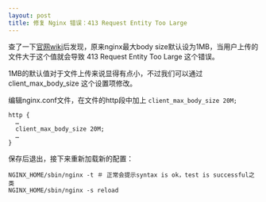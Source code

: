 ```yaml
---
layout: post
title: 修复 Nginx 错误：413 Request Entity Too Large
---
```


查了一下[官网wiki](http://wiki.nginx.org/HttpCoreModule#client_max_body_size)后发现，原来nginx最大body size默认设为1MB，当用户上传的文件大于这个值就会导致 413 Request Entity Too Large 这个错误。

1MB的默认值对于文件上传来说显得有点小，不过我们可以通过 client_max_body_size 这个设置项修改。

编辑nginx.conf文件，在文件的http段中加上 `client_max_body_size 20M;`

    http {
      …
      client_max_body_size 20M;
      …
    }

保存后退出，接下来重新加载新的配置：

    NGINX_HOME/sbin/nginx -t ＃ 正常会提示syntax is ok，test is successful之类
    NGINX_HOME/sbin/nginx -s reload
